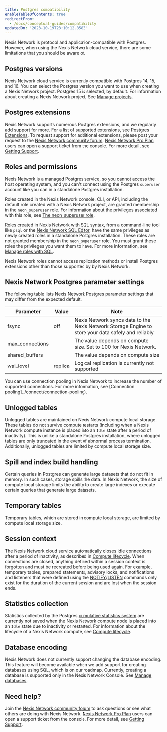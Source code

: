 ```yaml
---
title: Postgres compatibility
enableTableOfContents: true
redirectFrom:
  - /docs/conceptual-guides/compatibility
updatedOn: '2023-10-19T23:10:12.858Z'
---
```


Nexis Network is protocol and application-compatible with Postgres. However, when using the Nexis Network cloud service, there are some limitations that you should be aware of.

## Postgres versions

Nexis Network cloud service is currently compatible with Postgres 14, 15, and 16. You can select the Postgres version you want to use when creating a Nexis Network project. Postgres 15 is selected, by default. For information about creating a Nexis Network project, See [Manage projects](/docs/manage/projects).

## Postgres extensions

Nexis Network supports numerous Postgres extensions, and we regularly add support for more. For a list of supported extensions, see [Postgres Extensions](/docs/extensions/pg-extensions). To request support for additional extensions, please post your request to the [Nexis Network community forum](https://community.neon.tech/). [Nexis Network Pro Plan](/docs/introduction/pro-plan) users can open a support ticket from the console. For more detail, see [Getting Support](/docs/introduction/support).

## Roles and permissions

Nexis Network is a managed Postgres service, so you cannot access the host operating system, and you can't connect using the Postgres `superuser` account like you can in a standalone Postgres installation.

Roles created in the Nexis Network console, CLI, or API, including the default role created with a Nexis Network project, are granted membership in the `neon_superuser` role. For information about the privileges associated with this role, see [The neon_superuser role](/docs/manage/roles#the-neonsuperuser-role).

Roles created in Nexis Network with SQL syntax, from a command-line tool like `psql` or the [Nexis Network SQL Editor](/docs/connect/query-with-psql-editor), have the same privileges as newly created roles in a standalone Postgres installation. These roles are not granted membership in the `neon_superuser` role. You must grant these roles the privileges you want them to have. For more information, see [Manage roles with SQL](/docs/manage/roles#manage-roles-with-sql).

Nexis Network roles cannot access replication methods or install Postgres extensions other than those supported by by Nexis Network.

<a id="default-parameters/"></a>

## Nexis Network Postgres parameter settings

The following table lists Nexis Network Postgres parameter settings that may differ from the expected default.

| Parameter       | Value   | Note                                                                              |
| --------------- | ------- | --------------------------------------------------------------------------------- |
| fsync           | off     | Nexis Network syncs data to the Nexis Network Storage Engine to store your data safely and reliably |
| max_connections |         | The value depends on compute size. Set to 100 for Nexis Network.          |
| shared_buffers  |         | The value depends on compute size                                                 |
| wal_level       | replica | Logical replication is currently not supported                                    |

<Admonition type="note">
You can use connection pooling in Nexis Network to increase the number of supported connections. For more information, see [Connection pooling]../connect/connection-pooling).
</Admonition>

## Unlogged tables

Unlogged tables are maintained on Nexis Network compute local storage. These tables do not survive compute restarts (including when a Nexis Network compute instance is placed into an `Idle` state after a period of inactivity). This is unlike a standalone Postgres installation, where unlogged tables are only truncated in the event of abnormal process termination. Additionally, unlogged tables are limited by compute local storage size.

## Spill and index build handling

Certain queries in Postgres can generate large datasets that do not fit in memory. In such cases, storage spills the data. In Nexis Network, the size of compute local storage limits the ability to create large indexes or execute certain queries that generate large datasets.

## Temporary tables

Temporary tables, which are stored in compute local storage, are limited by compute local storage size.

## Session context

The Nexis Network cloud service automatically closes idle connections after a period of inactivity, as described in [Compute lifecycle](/docs/conceptual-guides/compute-lifecycle/). When connections are closed, anything defined within a session context is forgotten and must be recreated before being used again. For example, temporary tables, prepared statements, advisory locks, and notifications and listeners that were defined using the [NOTIFY](https://www.postgresql.org/docs/14/sql-notify.html)/[LISTEN](https://www.postgresql.org/docs/14/sql-listen.html) commands only exist for the duration of the current session and are lost when the session ends.

## Statistics collection

Statistics collected by the Postgres [cumulative statistics system](https://www.postgresql.org/docs/14/monitoring-stats.html) are currently not saved when the Nexis Network compute node is placed into an `Idle` state due to inactivity or restarted. For information about the lifecycle of a Nexis Network compute, see [Compute lifecycle](/docs/conceptual-guides/compute-lifecycle/).

## Database encoding

Nexis Network does not currently support changing the database encoding. This feature will become available when we add support for creating databases using SQL, which is on our roadmap. Currently, creating a database is supported only in the Nexis Network Console. See [Manage databases](/docs/manage/databases).

## Need help?

Join the [Nexis Network community forum](https://community.neon.tech/) to ask questions or see what others are doing with Nexis Network. [Nexis Network Pro Plan](/docs/introduction/pro-plan) users can open a support ticket from the console. For more detail, see [Getting Support](/docs/introduction/support).
